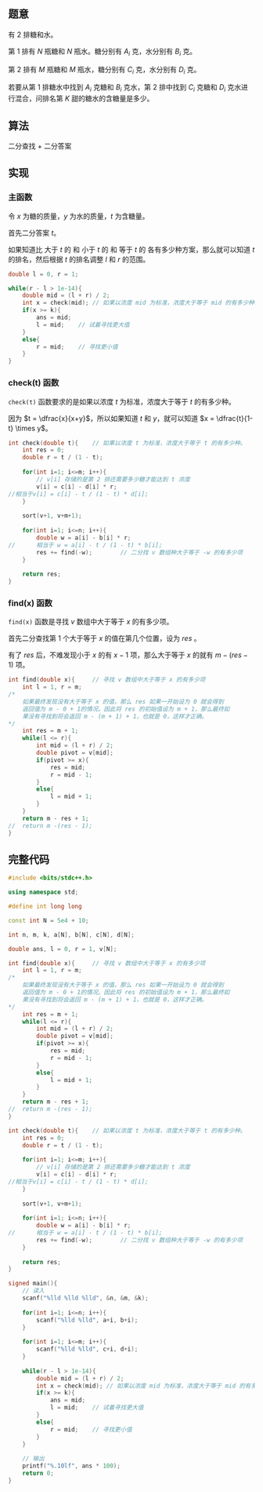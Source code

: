 ## 题意

有 $2$ 排糖和水。

第 $1$ 排有 $N$ 瓶糖和 $N$ 瓶水。糖分别有 $A_i$ 克，水分别有 $B_i$ 克。

第 $2$ 排有 $M$ 瓶糖和 $M$ 瓶水，糖分别有 $C_i$ 克，水分别有 $D_i$ 克。

若要从第 $1$ 排糖水中找到 $A_i$ 克糖和 $B_i$ 克水，第 $2$ 排中找到 $C_i$ 克糖和 $D_i$ 克水进行混合，问排名第 $K$ 甜的糖水的含糖量是多少。

## 算法

二分查找 + 二分答案

## 实现

### 主函数

令 $x$ 为糖的质量，$y$ 为水的质量，$t$ 为含糖量。

首先二分答案 $t$。

如果知道比 大于 $t$ 的 和 小于 $t$ 的 和 等于 $t$ 的 各有多少种方案，那么就可以知道 $t$ 的排名，然后根据 $t$ 的排名调整 $l$ 和 $r$ 的范围。

```cpp
double l = 0, r = 1;

while(r - l > 1e-14){
	double mid = (l + r) / 2;
	int x = check(mid);	// 如果以浓度 mid 为标准，浓度大于等于 mid 的有多少种。 
	if(x >= k){
		ans = mid;
		l = mid;	// 试着寻找更大值 
	}
	else{
		r = mid;	// 寻找更小值 
	}
}
```

### check(t) 函数

`check(t)` 函数要求的是如果以浓度 $t$ 为标准，浓度大于等于 $t$ 的有多少种。

因为 $t = \dfrac{x}{x+y}$，所以如果知道 $t$ 和 $y$，就可以知道 $x = \dfrac{t}{1-t} \times y$。

```cpp
int check(double t){	// 如果以浓度 t 为标准，浓度大于等于 t 的有多少种。
	int res = 0;
	double r = t / (1 - t);
	
	for(int i=1; i<=m; i++){
		// v[i] 存储的是第 2 排还需要多少糖才能达到 t 浓度 
		v[i] = c[i] - d[i] * r;
//相当于v[i] = c[i] - t / (1 - t) * d[i]; 
	}
	
	sort(v+1, v+m+1);
	
	for(int i=1; i<=n; i++){
		double w = a[i] - b[i] * r;
//		相当于 w = a[i] - t / (1 - t) * b[i]; 
		res += find(-w);		// 二分找 v 数组种大于等于 -w 的有多少项 
	}
	
	return res;
}
```

### find(x) 函数

`find(x)` 函数是寻找 $v$ 数组中大于等于 $x$ 的有多少项。

首先二分查找第 $1$ 个大于等于 $x$ 的值在第几个位置，设为 $res$ 。

有了 $res$ 后，不难发现小于 $x$ 的有 $x-1$ 项，那么大于等于 $x$ 的就有 $m - (res - 1)$ 项。

```cpp
int find(double x){		// 寻找 v 数组中大于等于 x 的有多少项 
	int l = 1, r = m;
/*
	如果最终发现没有大于等于 x 的值，那么 res 如果一开始设为 0 就会得到
	返回值为 m - 0 + 1的情况。因此将 res 的初始值设为 m + 1，那么最终如
	果没有寻找到将会返回 m - (m + 1) + 1，也就是 0，这样才正确。 
*/ 
	int res = m + 1;
	while(l <= r){
		int mid = (l + r) / 2;
		double pivot = v[mid];
		if(pivot >= x){
			res = mid;
			r = mid - 1;
		}
		else{
			l = mid + 1;
		}
	}
	return m - res + 1;
//	return m -(res - 1);
}
```

## 完整代码

```cpp
#include <bits/stdc++.h>

using namespace std;

#define int long long

const int N = 5e4 + 10;

int n, m, k, a[N], b[N], c[N], d[N]; 

double ans, l = 0, r = 1, v[N];

int find(double x){		// 寻找 v 数组中大于等于 x 的有多少项 
	int l = 1, r = m;
/*
	如果最终发现没有大于等于 x 的值，那么 res 如果一开始设为 0 就会得到
	返回值为 m - 0 + 1的情况。因此将 res 的初始值设为 m + 1，那么最终如
	果没有寻找到将会返回 m - (m + 1) + 1，也就是 0，这样才正确。 
*/ 
	int res = m + 1;
	while(l <= r){
		int mid = (l + r) / 2;
		double pivot = v[mid];
		if(pivot >= x){
			res = mid;
			r = mid - 1;
		}
		else{
			l = mid + 1;
		}
	}
	return m - res + 1;
//	return m -(res - 1);
}

int check(double t){	// 如果以浓度 t 为标准，浓度大于等于 t 的有多少种。
	int res = 0;
	double r = t / (1 - t);
	
	for(int i=1; i<=m; i++){
		// v[i] 存储的是第 2 排还需要多少糖才能达到 t 浓度 
		v[i] = c[i] - d[i] * r;
//相当于v[i] = c[i] - t / (1 - t) * d[i]; 
	}
	
	sort(v+1, v+m+1);
	
	for(int i=1; i<=n; i++){
		double w = a[i] - b[i] * r;
//		相当于 w = a[i] - t / (1 - t) * b[i]; 
		res += find(-w);		// 二分找 v 数组种大于等于 -w 的有多少项 
	}
	
	return res;
}

signed main(){
	// 读入 
	scanf("%lld %lld %lld", &n, &m, &k);
	
	for(int i=1; i<=n; i++){
		scanf("%lld %lld", a+i, b+i);
	}
	
	for(int i=1; i<=m; i++){
		scanf("%lld %lld", c+i, d+i); 
	}
	
	while(r - l > 1e-14){
		double mid = (l + r) / 2;
		int x = check(mid);	// 如果以浓度 mid 为标准，浓度大于等于 mid 的有多少种。 
		if(x >= k){
			ans = mid;
			l = mid;	// 试着寻找更大值 
		}
		else{
			r = mid;	// 寻找更小值 
		}
	}
	
	// 输出 
	printf("%.10lf", ans * 100);
	return 0;
}
```
